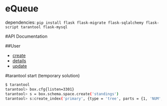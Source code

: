 # eQueue

dependencies:
`pip install flask flask-migrate flask-sqlalchemy flask-script tarantool flask-mysql`


#API Documentation

##User
* [create](./doc/user/create.md)
* [details](./doc/user/details.md)
* [update](./doc/user/update.md)

#tarantool start (temporary solution)
```bash
$ tarantool
tarantool> box.cfg{listen=3301}
tarantool> s = box.schema.space.create('standings')
tarantool> s:create_index('primary', {type = 'tree', parts = {1, 'NUM', 2, 'NUM'}})
```